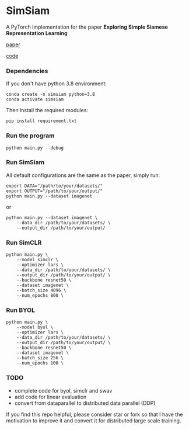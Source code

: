 # SimSiam
A PyTorch implementation for the paper **Exploring Simple Siamese Representation Learning**

[paper](https://arxiv.org/abs/2011.10566) 

[code](https://github.com/PatrickHua/SimSiam) 



### Dependencies

If you don't have python 3.8 environment:
```
conda create -n simsiam python=3.8
conda activate simsiam
```
Then install the required modules:
```
pip install requirement.txt
```

### Run the program
```
python main.py --debug
```

### Run SimSiam

All default configurations are the same as the paper,
simply run:

```
export DATA="/path/to/your/datasets/"
export OUTPUT="/path/to/your/output/"
python main.py --dataset imagenet
```
or 
```
python main.py --dataset imagenet \
    --data_dir /path/to/your/datasets/ \
    --output_dir /path/to/your/output/ 
```



### Run SimCLR
```
python main.py \
    --model simclr \
    --optimizer lars \
    --data_dir /path/to/your/datasets/ \
    --output_dir /path/to/your/output/ \
    --backbone resnet50 \
    --dataset imagenet \ 
    --batch_size 4096 \ 
    --num_epochs 800 \ 
```

### Run BYOL
```
python main.py \
    --model byol \
    --optimizer lars \ 
    --data_dir /path/to/your/datasets/ \
    --output_dir /path/to/your/output/ \
    --backbone resnet50 \
    --dataset imagenet \ 
    --batch_size 256 \ 
    --num_epochs 100 \ 
```

### TODO
- complete code for byol, simclr and swav
- add code for linear evaluation
- convert from dataparallel to distributed data parallel (DDP)



If you find this repo helpful, please consider star or fork so that I have the motivation to improve it and convert it for distributed large scale training.



